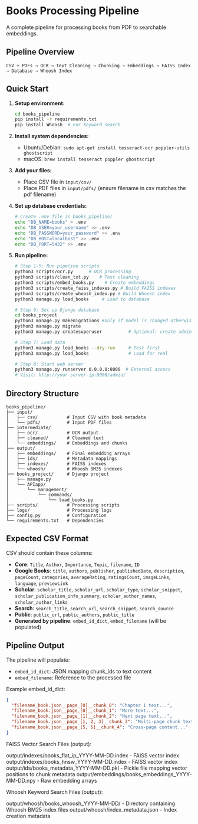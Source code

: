 # Books Processing Pipeline

A complete pipeline for processing books from PDF to searchable embeddings.

## Pipeline Overview

```
CSV + PDFs → OCR → Text Cleaning → Chunking → Embeddings → FAISS Index → Database → Whoosh Index
```

## Quick Start

1. **Setup environment:**

   ```bash
   cd books_pipeline
   pip install -r requirements.txt
   pip install Whoosh  # For keyword search
   ```

2. **Install system dependencies:**

   - Ubuntu/Debian: `sudo apt-get install tesseract-ocr poppler-utils ghostscript`
   - macOS: `brew install tesseract poppler ghostscript`

3. **Add your files:**

   - Place CSV file in `input/csv/`
   - Place PDF files in `input/pdfs/` (ensure filename in csv matches the pdf filename)

4. **Set up database credentials:**
   ```bash
   # Create .env file in books_pipeline/
   echo "DB_NAME=books" > .env
   echo "DB_USER=your_username" >> .env
   echo "DB_PASSWORD=your_password" >> .env
   echo "DB_HOST=localhost" >> .env
   echo "DB_PORT=5432" >> .env

5. **Run pipeline:**
   ```bash
   # Step 1-5: Run pipeline scripts
   python3 scripts/ocr.py      # OCR processing
   python3 scripts/clean_txt.py    # Text cleaning
   python3 scripts/embed_books.py    # Create embeddings
   python3 scripts/create_faiss_indexes.py # Build FAISS indexes
   python3 scripts/create_whoosh_index.py # Build Whoosh index
   python3 manage.py load_books     # Load to database

   # Step 6: Set up Django database
   cd books_project
   python3 manage.py makemigrations #only if model is changed otherwise skip this step
   python3 manage.py migrate
   python3 manage.py createsuperuser          # Optional: create admin user

   # Step 7: Load data
   python3 manage.py load_books --dry-run     # Test first
   python3 manage.py load_books               # Load for real

   # Step 8: Start web server
   python3 manage.py runserver 0.0.0.0:8000  # External access
   # Visit: http://your-server-ip:8000/admin/
   ```

## Directory Structure

```
books_pipeline/
├── input/
│   ├── csv/           # Input CSV with book metadata
│   └── pdfs/          # Input PDF files
├── intermediate/
│   ├── ocr/           # OCR output
│   ├── cleaned/       # Cleaned text
│   └── embeddings/    # Embeddings and chunks
├── output/
│   ├── embeddings/    # Final embedding arrays
│   ├── ids/           # Metadata mappings
│   ├── indexes/       # FAISS indexes
│   └── whoosh/        # Whoosh BM25 indexes
├── books_project/     # Django project
│   ├── manage.py
│   └── APIapp/
│       └── management/
│           └── commands/
│               └── load_books.py
├── scripts/           # Processing scripts
├── logs/              # Processing logs
├── config.py          # Configuration
└── requirements.txt   # Dependencies
```

## Expected CSV Format

CSV should contain these columns:

- **Core**: `Title`, `Author`, `Importance`, `Topic`, `filename`, `ID`
- **Google Books**: `title`, `authors`, `publisher`, `publishedDate`, `description`, `pageCount`, `categories`, `averageRating`, `ratingsCount`, `imageLinks`, `language`, `previewLink`
- **Scholar**: `scholar_title`, `scholar_url`, `scholar_type`, `scholar_snippet`, `scholar_publication_info_summary`, `scholar_author_names`, `scholar_author_links`
- **Search**: `search_title`, `search_url`, `search_snippet`, `search_source`
- **Public**: `public_url`, `public_authors`, `public_title`
- **Generated by pipeline**: `embed_id_dict`, `embed_filename` (will be populated)

## Pipeline Output

The pipeline will populate:

- `embed_id_dict`: JSON mapping chunk_ids to text content
- `embed_filename`: Reference to the processed file

Example embed_id_dict:

```json
{
  "filename_book.json__page_[0]__chunk_0": "Chapter 1 text...",
  "filename_book.json__page_[0]__chunk_1": "More text...",
  "filename_book.json__page_[1]__chunk_2": "Next page text...",
  "filename_book.json__page_[1, 2, 3]__chunk_3": "Multi-page chunk text...",
  "filename_book.json__page_[5, 6]__chunk_4": "Cross-page content..."
}
```

FAISS Vector Search Files (output):

output/indexes/books_flat_ip_YYYY-MM-DD.index - FAISS vector index
output/indexes/books_hnsw_YYYY-MM-DD.index - FAISS vector index
output/ids/books_metadata_YYYY-MM-DD.pkl - Pickle file mapping vector positions to chunk metadata
output/embeddings/books_embeddings_YYYY-MM-DD.npy - Raw embedding arrays

Whoosh Keyword Search Files (output):

output/whoosh/books_whoosh_YYYY-MM-DD/ - Directory containing Whoosh BM25 index files
output/whoosh/index_metadata.json - Index creation metadata


